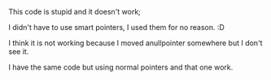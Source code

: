 This code is stupid and it doesn't work; 

I didn't have to use smart pointers, I used them for no reason. :D

I think it is not working because I moved anullpointer somewhere but I don't see it.

I have the same code but using normal pointers and that one work.
